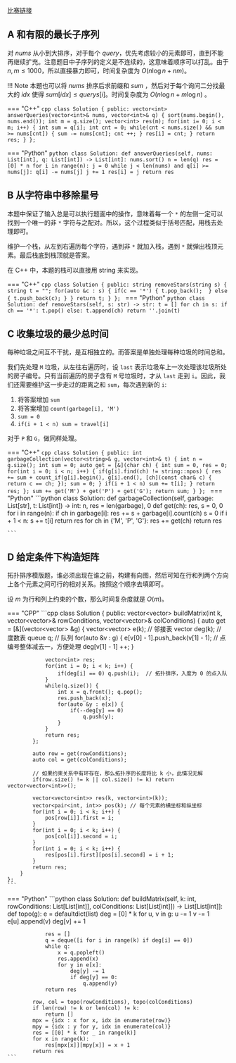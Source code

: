 [比赛链接](https://leetcode.cn/contest/weekly-contest-308/)

## A 和有限的最长子序列

对 $nums$ 从小到大排序，对于每个 $query$，优先考虑较小的元素即可，直到不能再继续扩充。注意题目中子序列的定义是不连续的，这意味着顺序可以打乱。由于 $n, m \le 1000$，所以直接暴力即可，时间复杂度为 $O(n\log n+ nm)$。

!!! Note
	本题也可以将 $nums$ 排序后求前缀和 $sum$ ，然后对于每个询问二分找最大的 $idx$ 使得 $sum[idx] \le querys[i]$。时间复杂度为 $O(n\log n + m \log n)$ 。

=== "C++"
	```cpp
    class Solution {
    public:
        vector<int> answerQueries(vector<int>& nums, vector<int>& q) {
            sort(nums.begin(), nums.end());
            int m = q.size();
            vector<int> res(m);
            for(int i= 0; i < m; i++) {
                int sum = q[i];
                int cnt = 0;
                while(cnt < nums.size() && sum >= nums[cnt]) {
                    sum -= nums[cnt];
                    cnt ++;
                }
                res[i] = cnt;
            }
            return res;
        }
    };
	```

=== "Python"
	```python
    class Solution:
        def answerQueries(self, nums: List[int], q: List[int]) -> List[int]:
            nums.sort()
            n = len(q)
            res = [0] * n
            for i in range(n):
                j = 0
                while j < len(nums) and q[i] >= nums[j]:
                    q[i] -= nums[j]
                    j += 1
                res[i] = j
            return res
	```

## B 从字符串中移除星号

本题中保证了输入总是可以执行题面中的操作，意味着每一个 `*` 的左侧一定可以找到一个唯一的非 `*` 字符与之配对。所以，这个过程类似于括号匹配，用栈去处理即可。

维护一个栈，从左到右遍历每个字符，遇到非 `*` 就加入栈，遇到 `*` 就弹出栈顶元素。最后栈底到栈顶就是答案。

在 C++ 中，本题的栈可以直接用 string 来实现。

=== "C++"
	```cpp
	class Solution {
    public:
        string removeStars(string s) {
            string t = "";
            for(auto &c : s) {
                if(c == '*') {
                    t.pop_back(); 
                } else {
                    t.push_back(c);
                }
            }
            return t;
        }
    };
	```
=== "Python"
	```python
		class Solution:
        def removeStars(self, s: str) -> str:
            t = []
            for ch in s:
                if ch == '*':
                    t.pop()
                else:
                    t.append(ch)
            return ''.join(t)
	```



## C 收集垃圾的最少总时间

每种垃圾之间互不干扰，是互相独立的。而答案是单独处理每种垃圾的时间总和。

我们先处理 `M` 垃圾，从左往右遍历时，设 `last` 表示垃圾车上一次处理该垃圾所处的房子编号。只有当前遍历的房子含有 `M` 号垃圾时，才从 `last` 走到 `i`。因此，我们还需要维护这一步走过的距离之和 `sum`，每次遇到新的 `i`:
1. 将答案增加 `sum`
2. 将答案增加 `count(garbage[i], 'M')`
3. `sum = 0`
3. `if(i + 1 < n) sum = travel[i]`

对于 `P` 和 `G`，做同样处理。

=== "C++"
	```cpp
    class Solution {
    public:
        int garbageCollection(vector<string>& g, vector<int>& t) {
            int n = g.size();
            int sum = 0;
            auto get = [&](char ch) {
                int sum = 0, res = 0;
                for(int i = 0; i < n; i++) {
                    if(g[i].find(ch) != string::npos) {
                        res += sum + count_if(g[i].begin(), g[i].end(), [ch](const char& c) { return c == ch; });
                        sum = 0;
                    }
                    if(i + 1 < n) sum += t[i];
                }
                return res;
            };
            sum += get('M') + get('P') + get('G');
            return sum;
        }
    };
	```
=== "Python"
	```python
	class Solution:
        def garbageCollection(self, garbage: List[str], t: List[int]) -> int:
            n, res = len(garbage), 0
            def get(ch):
                res, s = 0, 0
                for i in range(n):
                    if ch in garbage[i]:
                        res += s + garbage[i].count(ch)
                        s = 0
                    if i + 1 < n:
                        s += t[i]
                return res
            for ch in {'M', 'P', 'G'}:
                res += get(ch)
            return res
                
	```



## D 给定条件下构造矩阵

拓扑排序模版题，谁必须出现在谁之前，构建有向图，然后可知在行和列两个方向上各个元素之间可行的相对关系。按照这个顺序去填即可。

设 $m$ 为行和列上约束的个数，那么时间复杂度就是 $O(m)$。

=== "CPP"
	```cpp
		class Solution {
    public:
        vector<vector<int>> buildMatrix(int k, vector<vector<int>>& rowConditions, vector<vector<int>>& colConditions) {
            auto get = [&](vector<vector<int>> &g) {
                vector<vector<int>> e(k);   // 邻接表
                vector<int> deg(k);         // 度数表
                queue<int> q;               // 队列
                for(auto &v : g) {
                    e[v[0] - 1].push_back(v[1] - 1); // 点编号整体减去一，方便处理
                    deg[v[1] - 1] ++;
                }

                vector<int> res;
                for(int i = 0; i < k; i++) {
                    if(deg[i] == 0) q.push(i);  // 拓扑排序，入度为 0 的点入队
                }
                while(q.size()) {
                    int x = q.front(); q.pop();
                    res.push_back(x);
                    for(auto &y : e[x]) {
                        if(--deg[y] == 0)
                            q.push(y);
                    }
                }
                return res;
            };

            auto row = get(rowConditions);
            auto col = get(colConditions);

            // 如果约束关系中有环存在，那么拓扑序的长度将比 k 小，此情况无解
            if(row.size() != k || col.size() != k) return vector<vector<int>>();

            vector<vector<int>> res(k, vector<int>(k));
            vector<pair<int, int>> pos(k); // 每个元素的横坐标和纵坐标
            for(int i = 0; i < k; i++) {
                pos[row[i]].first = i;
            }
            for(int i = 0; i < k; i++) {
                pos[col[i]].second = i;
            }
            for(int i = 0; i < k; i++) {
                res[pos[i].first][pos[i].second] = i + 1;
            }
            return res;
        }
    };
	```
	
=== "Python"
	```python
	class Solution:
        def buildMatrix(self, k: int, rowConditions: List[List[int]], colConditions: List[List[int]]) -> List[List[int]]:
            def topo(g):
                e = defaultdict(list)
                deg = [0] * k
                for u, v in g:
                    u -= 1
                    v -= 1
                    e[u].append(v)
                    deg[v] += 1

                res = []
                q = deque([i for i in range(k) if deg[i] == 0])
                while q:
                    x = q.popleft()
                    res.append(x)
                    for y in e[x]:
                        deg[y] -= 1
                        if deg[y] == 0:
                            q.append(y)
                return res

            row, col = topo(rowConditions), topo(colConditions)
            if len(row) != k or len(col) != k:
                return []
            mpx = {idx : x for x, idx in enumerate(row)}
            mpy = {idx : y for y, idx in enumerate(col)}
            res = [[0] * k for _ in range(k)]
            for x in range(k):
                res[mpx[x]][mpy[x]] = x + 1
            return res
	```